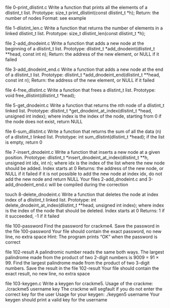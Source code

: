file 0-print_dlistint.c Write a function that prints all the elements of a dlistint_t list.
Prototype: size_t print_dlistint(const dlistint_t *h);
Return: the number of nodes
Format: see example 

file 1-dlistint_len.c  Write a function that returns the number of elements in a linked dlistint_t list.
Prototype: size_t dlistint_len(const dlistint_t *h);

file 2-add_dnodeint.c  Write a function that adds a new node at the beginning of a dlistint_t list.
Prototype: dlistint_t *add_dnodeint(dlistint_t **head, const int n);
Return: the address of the new element, or NULL if it failed

file 3-add_dnodeint_end.c Write a function that adds a new node at the end of a dlistint_t list.
Prototype: dlistint_t *add_dnodeint_end(dlistint_t **head, const int n);
Return: the address of the new element, or NULL if it failed 

file 4-free_dlistint.c Write a function that frees a dlistint_t list.
Prototype: void free_dlistint(dlistint_t *head); 

file 5-get_dnodeint.c  Write a function that returns the nth node of a dlistint_t linked list.
Prototype: dlistint_t *get_dnodeint_at_index(dlistint_t *head, unsigned int index);
where index is the index of the node, starting from 0
if the node does not exist, return NULL

file  6-sum_dlistint.c Write a function that returns the sum of all the data (n) of a dlistint_t linked list.
Prototype: int sum_dlistint(dlistint_t *head);
if the list is empty, return 0

file 7-insert_dnodeint.c  Write a function that inserts a new node at a given position.
Prototype: dlistint_t *insert_dnodeint_at_index(dlistint_t **h, unsigned int idx, int n);
where idx is the index of the list where the new node should be added. Index starts at 0
Returns: the address of the new node, or NULL if it failed
if it is not possible to add the new node at index idx, do not add the new node and return NULL
Your files 2-add_dnodeint.c and 3-add_dnodeint_end.c will be compiled during the correction

touch 8-delete_dnodeint.c Write a function that deletes the node at index index of a dlistint_t linked list.
Prototype: int delete_dnodeint_at_index(dlistint_t **head, unsigned int index);
where index is the index of the node that should be deleted. Index starts at 0
Returns: 1 if it succeeded, -1 if it failed 

file 100-password  Find the password for crackme4.
Save the password in the file 100-password
Your file should contain the exact password, no new line, no extra space
Hint: The program prints “OK” when the password is correct

file 102-result  A palindromic number reads the same both ways. The largest palindrome made from the product of two 2-digit numbers is 9009 = 91 × 99.
Find the largest palindrome made from the product of two 3-digit numbers.
Save the result in the file 102-result
Your file should contain the exact result, no new line, no extra space

file 103-keygen.c  Write a keygen for crackme5.
Usage of the crackme: ./crackme5 username key
The crackme will segfault if you do not enter the correct key for the user
Usage for your keygen: ./keygen5 username
Your keygen should print a valid key for the username

